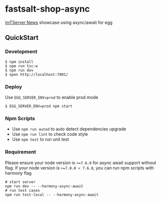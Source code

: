 # fastsalt-shop-async

[imTServer News](https://127.0.0.1/) showcase using async/await for egg

## QuickStart

### Development
```shell
$ npm install
$ npm run tsc:w
$ npm run dev
$ open http://localhost:7001/
```

### Deploy

Use `EGG_SERVER_ENV=prod` to enable prod mode

```shell
$ EGG_SERVER_ENV=prod npm start
```

### Npm Scripts

- Use `npm run autod` to auto detect dependencies upgrade
- Use `npm run lint` to check code style
- Use `npm test` to run unit test

### Requirement

Please ensure your node version is `>=7.6.0` for async await support without flag. If your node version is `>=7.0.0 < 7.6.0`, you can run npm scripts with harmony flag

```shell
# start server
npm run dev -- --harmony-async-await
# run test cases
npm run test-local -- --harmony-async-await
```
